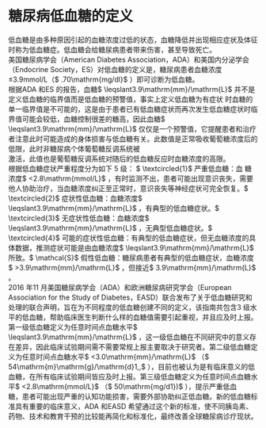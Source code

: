 # 糖尿病低血糖的定义  
低血糖是由多种原因引起的血糖浓度过低的状态，血糖降低并出现相应症状及体征时称为低血糖症。低血糖会给糖尿病患者带来伤害，甚至导致死亡。  
美国糖尿病学会（American Diabetes Association，ADA）和美国内分泌学会（Endocrine Society，ES）对低血糖的定义是，糖尿病患者血糖浓度≤3.9mmol/L（$ .70\mathrm{mg/dl}$    ）即可诊断为低血糖。  
根据ADA 和ES 的报告，血糖$ \leqslant3.9\mathrm{mm}/\mathrm{L}$     并不是定义低血糖的临界值而是低血糖的预警值，事实上定义低血糖为有症状 时血糖的单一临界值是不可能的，这是由于患者已有低血糖症状而再次发生低血糖症状时临界值可能会较低，血糖控制很差的糖高，因此血糖$ \leqslant3.9\mathrm{mm}/\mathrm{L}$     仅仅是一个预警值，它提醒患者和治疗者注意此时可能造成的身体损害与低血糖有关。此数值是正常吸收葡萄糖浓度后的低限，此时非糖尿病个体葡萄糖反调系统被  
激活，此值也是葡萄糖反调系统对随后的低血糖反应时血糖浓度的高限。  
根据低血糖症状严重程度分为如下 5  级： $ \textcircled{1}$     严重低血糖：血 糖浓度$ <2.8\mathrm{mmol/L}$    ，有时监测不出，患者可能出现意识丧失，需要他人协助治疗，当血糖浓度纠正至正常时，意识丧失等神经症状可完全恢复。$ \textcircled{2}$    症状性低血糖：血糖浓度$ \leqslant3.9\mathrm{mm}/\mathrm{L}$    ，有典型的低血糖症状。$ \textcircled{3}$    无症状性低血糖：血糖浓度$ \leqslant3.9\mathrm{mm}/\mathrm{L}$    ，无典型低血糖症状。$ \textcircled{4}$    可能的症状性低血糖：有典型的低血糖症状，但无血糖浓度的具体数据，推测症状可能是由血糖浓度$ \leqslant3.9\mathrm{mm}/\mathrm{L}$     所致。$ \mathcal{S}$    假性低血糖：糖尿病患者有典型的低血糖症状，血糖浓度$ >3.9\mathrm{mm}/\mathrm{L}$    ，但接近$ 3.9\mathrm{mm}/\mathrm{L}$    。  
2016 年11 月美国糖尿病学会（ADA）和欧洲糖尿病研究学会（European Association for the Study of Diabetes，EASD）联合发布了关于低血糖研究和处理的联合声明，旨在为不同程度的低血糖创建不同的定义，该指南共包含3 级水平的低血糖，帮助临床医生判断什么样的血糖值需要引起重视，并且应及时上报。第一级低血糖定义为任意时间点血糖水平$ \leqslant3.9\mathrm{mm}/\mathrm{L}$    ，这一级低血糖在不同研究中的意义存在差异，因此临床试验期间需不需要常规上报主要取决于研究者。第二级低血糖定义为任意时间点血糖水平$ <3.0\mathrm{mm}/\mathrm{L}$    （$ 54\mathrm{m}\mathrm{g}/\mathrm{d}1\,,$ ），目前也被认为是有临床意义的低血糖，在所有临床试验期间皆应及时上报。第三级低血糖定义为任意时间点血糖水平$ <2.8\mathrm{mmol/L}$    （$ 50\mathrm{mg/d1})$ ），提示严重低血  
糖，患者可能出现严重的认知功能损害，需要外部协助纠正低血糖。新的低血糖标准具有重要的临床意义，ADA 和EASD 希望通过这个新的标准，使不同胰岛素、药物、技术和教育干预的比较能再简化和标准化，最终改善全球糖尿病诊疗现状。  
